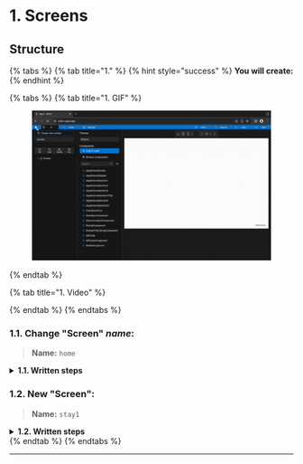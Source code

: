 # 1. Screens

## Structure

{% tabs %}
{% tab title="1." %}
{% hint style="success" %}
**You will create:**
{% endhint %}

{% tabs %}
{% tab title="1. GIF" %}
<figure><img src="../../.gitbook/assets/Create_screens-min (2).gif" alt=""><figcaption></figcaption></figure>
{% endtab %}

{% tab title="1. Video" %}

{% endtab %}
{% endtabs %}



### **1.1.** Change "Screen" _name_:

> **Name:** `home`

<details>

<summary><strong>1.1. Written steps</strong></summary>

#### -Inside the **Properties Panel**-

#### **A. \[Click] the current name of the Screen and type the new one**:

* The name is located at the top of the panel, above of the _Style_ toggle.

<!---->

* The new name should be lowercase, without any spaces or special characters.

<!---->

* The new name will be updated in the _Element Tree_ after you have \[clicked] away.

</details>



### **1.2.** New "Screen":

> **Name:** `stay1`

<details>

<summary><strong>1.2. Written steps</strong></summary>

#### -Inside the _**Element Tree**_-

#### **A. \[Click]** **the **_**Create new screen button**_**:**

* The button is located at the top of the panel, above of the _Elements_ _icons_.

#### **B. \[Type] the name of the new Screen:**

* The new name should not have any spaces or special characters.

<!---->

* The new name will be updated in the _Element Tree_ after you have \[clicked] away.

</details>
{% endtab %}
{% endtabs %}

***
